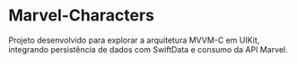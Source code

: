 # Marvel-Characters
Projeto desenvolvido para explorar a arquitetura MVVM-C em UIKit, integrando persistência de dados com SwiftData e consumo da API Marvel.

